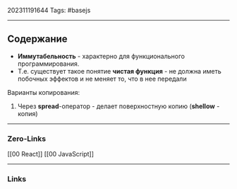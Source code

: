 202311191644
Tags: #basejs 

---
## Содержание
 - **Иммутабельность** - характерно для функционального программирования. 
 - Т.е. существует такое понятие **чистая функция** - не должна иметь побочных эффектов и не меняет то, что в нее передали

Варианты копирования: 
1. Через **spread**-оператор - делает поверхностную копию (**shellow** - копия)



---
### Zero-Links
[[00 React]]
[[00 JavaScript]]

---
### Links
